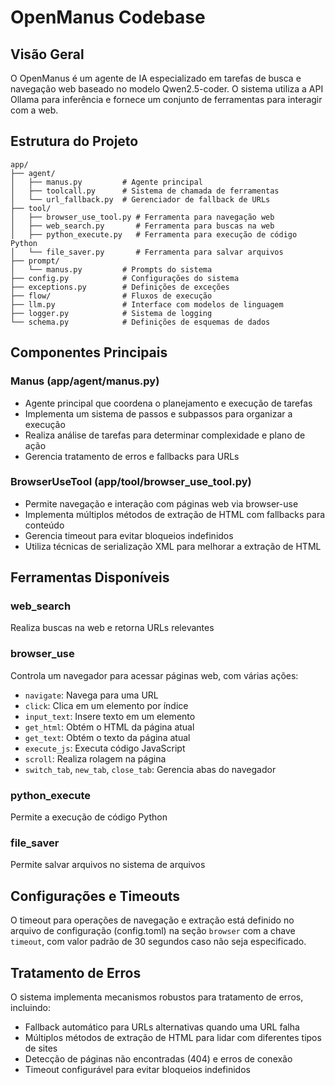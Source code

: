 # OpenManus Codebase

## Visão Geral
O OpenManus é um agente de IA especializado em tarefas de busca e navegação web baseado no modelo Qwen2.5-coder. O sistema utiliza a API Ollama para inferência e fornece um conjunto de ferramentas para interagir com a web.

## Estrutura do Projeto
```
app/
├── agent/
│   ├── manus.py         # Agente principal
│   ├── toolcall.py      # Sistema de chamada de ferramentas
│   └── url_fallback.py  # Gerenciador de fallback de URLs
├── tool/
│   ├── browser_use_tool.py # Ferramenta para navegação web
│   ├── web_search.py       # Ferramenta para buscas na web
│   ├── python_execute.py   # Ferramenta para execução de código Python
│   └── file_saver.py       # Ferramenta para salvar arquivos
├── prompt/
│   └── manus.py         # Prompts do sistema
├── config.py            # Configurações do sistema
├── exceptions.py        # Definições de exceções
├── flow/                # Fluxos de execução
├── llm.py               # Interface com modelos de linguagem
├── logger.py            # Sistema de logging
└── schema.py            # Definições de esquemas de dados
```

## Componentes Principais

### Manus (app/agent/manus.py)
- Agente principal que coordena o planejamento e execução de tarefas
- Implementa um sistema de passos e subpassos para organizar a execução
- Realiza análise de tarefas para determinar complexidade e plano de ação
- Gerencia tratamento de erros e fallbacks para URLs

### BrowserUseTool (app/tool/browser_use_tool.py)
- Permite navegação e interação com páginas web via browser-use
- Implementa múltiplos métodos de extração de HTML com fallbacks para conteúdo
- Gerencia timeout para evitar bloqueios indefinidos
- Utiliza técnicas de serialização XML para melhorar a extração de HTML

## Ferramentas Disponíveis

### web_search
Realiza buscas na web e retorna URLs relevantes

### browser_use
Controla um navegador para acessar páginas web, com várias ações:
- `navigate`: Navega para uma URL
- `click`: Clica em um elemento por índice
- `input_text`: Insere texto em um elemento
- `get_html`: Obtém o HTML da página atual
- `get_text`: Obtém o texto da página atual
- `execute_js`: Executa código JavaScript
- `scroll`: Realiza rolagem na página
- `switch_tab`, `new_tab`, `close_tab`: Gerencia abas do navegador

### python_execute
Permite a execução de código Python

### file_saver
Permite salvar arquivos no sistema de arquivos

## Configurações e Timeouts
O timeout para operações de navegação e extração está definido no arquivo de configuração (config.toml) na seção `browser` com a chave `timeout`, com valor padrão de 30 segundos caso não seja especificado.

## Tratamento de Erros
O sistema implementa mecanismos robustos para tratamento de erros, incluindo:
- Fallback automático para URLs alternativas quando uma URL falha
- Múltiplos métodos de extração de HTML para lidar com diferentes tipos de sites
- Detecção de páginas não encontradas (404) e erros de conexão
- Timeout configurável para evitar bloqueios indefinidos
